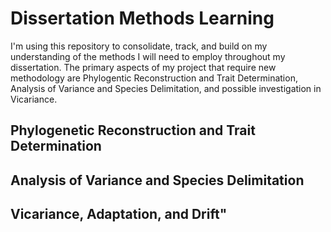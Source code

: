 # Dissertation Methods Learning

I'm using this repository to consolidate, track, and build on my understanding of the methods I will need to employ throughout my dissertation. The primary aspects of my project that require new methodology are Phylogentic Reconstruction and Trait Determination, Analysis of Variance and Species Delimitation, and possible investigation in Vicariance. 

## Phylogenetic Reconstruction and Trait Determination


## Analysis of Variance and Species Delimitation

## Vicariance, Adaptation, and Drift"


